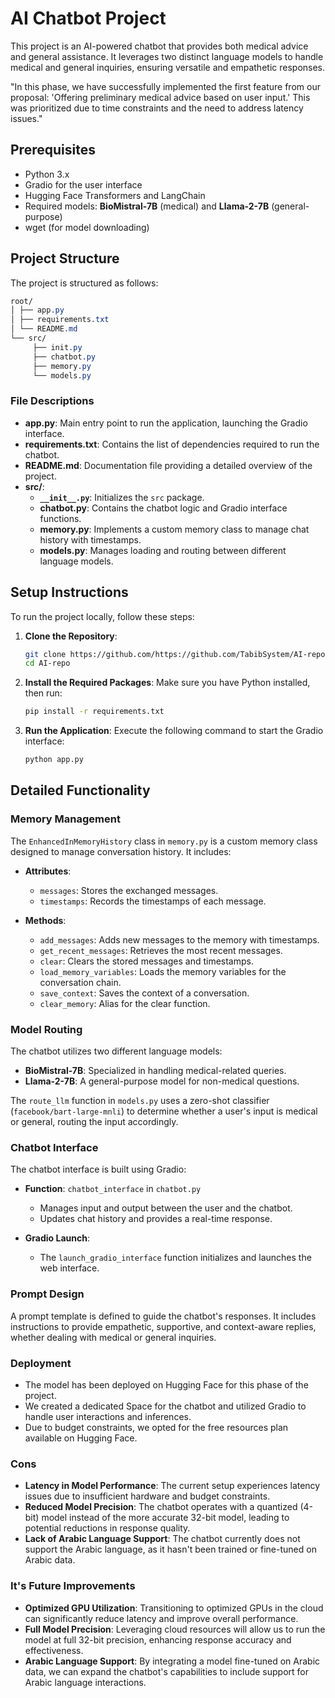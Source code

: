 # AI Chatbot Project

This project is an AI-powered chatbot that provides both medical advice and general assistance. It leverages two distinct language models to handle medical and general inquiries, ensuring versatile and empathetic responses.

"In this phase, we have successfully implemented the first feature from our proposal: 'Offering preliminary medical advice based on user input.' This was prioritized due to time constraints and the need to address latency issues."

## Prerequisites
- Python 3.x
- Gradio for the user interface
- Hugging Face Transformers and LangChain
- Required models: **BioMistral-7B** (medical) and **Llama-2-7B** (general-purpose)
- wget (for model downloading)

## Project Structure

The project is structured as follows:
``` css
root/ 
│ ├── app.py 
│ ├── requirements.txt 
│ └── README.md 
└── src/ 
     ├── init.py 
     ├── chatbot.py 
     ├── memory.py 
     └── models.py
```


### File Descriptions

- **app.py**: Main entry point to run the application, launching the Gradio interface.
- **requirements.txt**: Contains the list of dependencies required to run the chatbot.
- **README.md**: Documentation file providing a detailed overview of the project.
- **src/**:
  - **`__init__.py`**: Initializes the `src` package.
  - **chatbot.py**: Contains the chatbot logic and Gradio interface functions.
  - **memory.py**: Implements a custom memory class to manage chat history with timestamps.
  - **models.py**: Manages loading and routing between different language models.

## Setup Instructions

To run the project locally, follow these steps:

1. **Clone the Repository**:
    ```sh
    git clone https://github.com/https://github.com/TabibSystem/AI-repo.git
    cd AI-repo
    ```

2. **Install the Required Packages**: Make sure you have Python installed, then run:
    ```sh
    pip install -r requirements.txt
    ```

3. **Run the Application**: Execute the following command to start the Gradio interface:
    ```sh
    python app.py
    ```

## Detailed Functionality

### Memory Management

The `EnhancedInMemoryHistory` class in `memory.py` is a custom memory class designed to manage conversation history. It includes:

- **Attributes**:
    - `messages`: Stores the exchanged messages.
    - `timestamps`: Records the timestamps of each message.

- **Methods**:
    - `add_messages`: Adds new messages to the memory with timestamps.
    - `get_recent_messages`: Retrieves the most recent messages.
    - `clear`: Clears the stored messages and timestamps.
    - `load_memory_variables`: Loads the memory variables for the conversation chain.
    - `save_context`: Saves the context of a conversation.
    - `clear_memory`: Alias for the clear function.

### Model Routing

The chatbot utilizes two different language models:

- **BioMistral-7B**: Specialized in handling medical-related queries.
- **Llama-2-7B**: A general-purpose model for non-medical questions.

The `route_llm` function in `models.py` uses a zero-shot classifier (`facebook/bart-large-mnli`) to determine whether a user's input is medical or general, routing the input accordingly.

### Chatbot Interface

The chatbot interface is built using Gradio:

- **Function**: `chatbot_interface` in `chatbot.py`
    - Manages input and output between the user and the chatbot.
    - Updates chat history and provides a real-time response.

- **Gradio Launch**:
    - The `launch_gradio_interface` function initializes and launches the web interface.

### Prompt Design

A prompt template is defined to guide the chatbot's responses. It includes instructions to provide empathetic, supportive, and context-aware replies, whether dealing with medical or general inquiries.

### Deployment
- The model has been deployed on Hugging Face for this phase of the project.
- We created a dedicated Space for the chatbot and utilized Gradio to handle user interactions and inferences.
- Due to budget constraints, we opted for the free resources plan available on Hugging Face.

### Cons
- **Latency in Model Performance**: The current setup experiences latency issues due to insufficient hardware and budget constraints.
- **Reduced Model Precision**: The chatbot operates with a quantized (4-bit) model instead of the more accurate 32-bit model, leading to potential reductions in response quality.
- **Lack of Arabic Language Support**: The chatbot currently does not support the Arabic language, as it hasn't been trained or fine-tuned on Arabic data.
    
### It's Future Improvements
- **Optimized GPU Utilization**: Transitioning to optimized GPUs in the cloud can significantly reduce latency and improve overall performance.
- **Full Model Precision**: Leveraging cloud resources will allow us to run the model at full 32-bit precision, enhancing response accuracy and effectiveness.
- **Arabic Language Support**: By integrating a model fine-tuned on Arabic data, we can expand the chatbot's capabilities to include support for Arabic language interactions.

